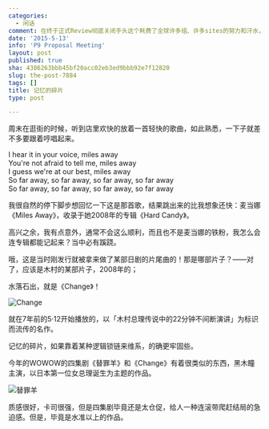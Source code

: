 ```yaml
---
categories:
  - 闲话
comment: 在终于正式Review彻底关闭手头这个耗费了全球许多组、许多sites的努力和汗水，外加数千万欧元投资的项目的会上，无意中看到自己三年多前管理的第一个产品项目被产品经理做着另外一个客户相关Milestone的Proposal，百感交集。
date: '2015-5-13'
info: 'P9 Proposal Meeting'
layout: post
published: true
sha: 4386263bbb45bf20acc02eb3ed9bbb92e7f12820
slug: the-post-7884
tags: []
title: 记忆的碎片
type: post

---
```

周末在逛街的时候，听到店里欢快的放着一首轻快的歌曲，如此熟悉，一下子就差不多要跟着哼唱起来。

> 
I hear it in your voice, miles away   
You're not afraid to tell me, miles away   
I guess we're at our best, miles away   
So far away, so far away, so far away, so far away   
So far away, so far away, so far away, so far away   


我很自然的停下脚步想回忆一下这是那首歌，结果跳出来的比我想象还快：麦当娜《Miles Away》，收录于她2008年的专辑《Hard Candy》。

高兴之余，我有点意外，通常不会这么顺利，而且也不是麦当娜的铁粉，我怎么会连专辑都能记起来？当中必有蹊跷。

哦，这是当时刚发行就被拿来做了某部日剧的片尾曲的！那是哪部片子？——对了，应该是木村的某部片子，2008年的；

水落石出，就是《Change》！

![Change](http://www.inmediahk.net/files/column_images/change.jpg) 

就在7年前的5·12开始播放的，以「木村总理传说中的22分钟不间断演讲」为标识而流传的名作。

记忆的碎片，如果靠着某种逻辑锁链来维系，的确更牢固些。

今年的WOWOW的四集剧《替罪羊》和《Change》有着很类似的东西，黑木瞳主演，以日本第一位女总理诞生为主题的作品。

![替罪羊](http://imglf0.ph.126.net/xJmlEwYu0DBW-f2KPBp2wQ==/6630853360931949900.png)

质感很好，卡司很强，但是四集剧毕竟还是太仓促，给人一种连滚带爬赶结局的急迫感。但是，毕竟是水准以上的作品。








